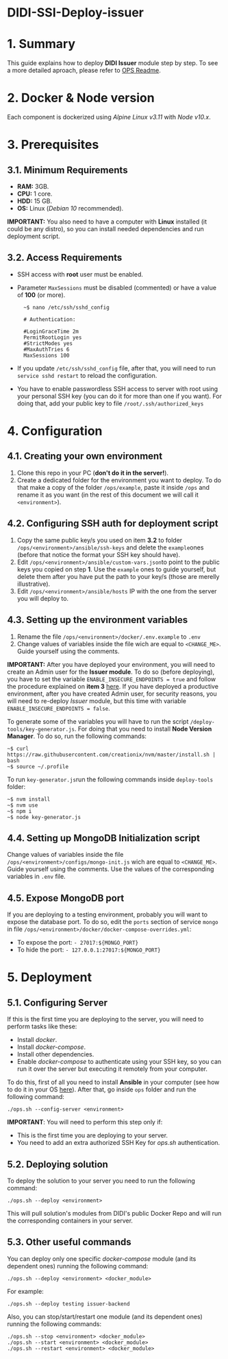 # DIDI-SSI-Deploy-issuer

# 1. Summary

This guide explains how to deploy **DIDI Issuer** module step by step. To see a more detailed aproach, please refer to [OPS Readme](./ops/README.md).

# 2. Docker & Node version

Each component is dockerized using *Alpine Linux v3.11* with *Node v10.x*. 

# 3. Prerequisites

## 3.1. Minimum Requirements

* **RAM:** 3GB.
* **CPU:** 1 core.
* **HDD:** 15 GB.
* **OS:** Linux (*Debian 10* recommended).

**IMPORTANT:** You also need to have a computer with **Linux** installed (it could be any distro), so you can install needed dependencies and run deployment script.

## 3.2. Access Requirements

* SSH access with **root** user must be enabled.
* Parameter `MaxSessions` must be disabled (commented) or have a value of **100** (or more).

		~$ nano /etc/ssh/sshd_config
		
		# Authentication:

		#LoginGraceTime 2m
		PermitRootLogin yes
		#StrictModes yes
		#MaxAuthTries 6
		MaxSessions 100

* If you update `/etc/ssh/sshd_config` file, after that, you will need to run `service sshd restart` to reload the configuration.
* You have to enable passwordless SSH access to server with root using your personal SSH key (you can do it for more than one if you want). For doing that, add your public key to file `/root/.ssh/authorized_keys`

# 4. Configuration

## 4.1. Creating your own environment
 
 1. Clone this repo in your PC (**don't do it in the server!**).
 2. Create a dedicated folder for the environment you want to deploy. To do that make a copy of the folder `/ops/example`, paste it inside `/ops` and rename it as you want (in the rest of this document we will call it `<environment>`).

## 4.2. Configuring SSH auth for deployment script 

 1. Copy the same public key/s you used on item **3.2** to folder `/ops/<environment>/ansible/ssh-keys` and delete the `example`ones (before that notice the format your SSH key should have).
 2. Edit `/ops/<environment>/ansible/custom-vars.json`to point to the public keys you copied on step **1**. Use the `example` ones to guide yourself,  but delete them after you have put the path to your key/s (those are merelly illustrative).
 3. Edit `/ops/<environment>/ansible/hosts` IP with the one from the server you will deploy to.

## 4.3. Setting up the environment variables

1. Rename the file `/ops/<environment>/docker/.env.example` to `.env`
2. Change values of variables inside the file wich are equal to `<CHANGE_ME>`. Guide yourself using the comments.

**IMPORTANT:** After you have deployed your environment, you will need to create an Admin user for the **Issuer module**. To do so (before deploying), you have to set the variable `ENABLE_INSECURE_ENDPOINTS = true` and follow the procedure explained on **item 3** [here](https://docs.didi.org.ar/docs/developers/deployment/post-deployment). If you have deployed a productive environment, after you have created Admin user, for security reasons, you will need to re-deploy *Issuer* module, but this time with variable `ENABLE_INSECURE_ENDPOINTS = false`.

To generate some of the variables you will have to run the script `/deploy-tools/key-generator.js`. For doing that you need to install **Node Version Manager**. To do so, run the following commands:

	~$ curl https://raw.githubusercontent.com/creationix/nvm/master/install.sh | bash
	~$ source ~/.profile

To run `key-generator.js`run the following commands inside `deploy-tools` folder:

	~$ nvm install
	~$ nvm use
	~$ npm i
	~$ node key-generator.js

## 4.4. Setting up MongoDB Initialization script

Change values of variables inside the file `/ops/<environment>/configs/mongo-init.js` wich are equal to `<CHANGE_ME>`. Guide yourself using the comments. Use the values of the corresponding variables in `.env` file.

## 4.5. Expose MongoDB port

If you are deploying to a testing environment, probably you will want to expose the database port. To do so, edit the `ports` section of service `mongo` in file `/ops/<environment>/docker/docker-compose-overrides.yml`:

* To expose the port: `- 27017:${MONGO_PORT}`
* To hide the port: `- 127.0.0.1:27017:${MONGO_PORT}`

# 5. Deployment

## 5.1. Configuring Server

If this is the first time you are deploying to the server, you will need to perform tasks like these:

* Install *docker*.
* Install *docker-compose*.
* Install other dependencies.
* Enable *docker-compose* to authenticate using your SSH key, so you can run it over the server but executing it remotely from your computer.

To do this, first of all you need to install **Ansible** in your computer (see how to do it in your OS [here](https://docs.ansible.com/ansible/latest/installation_guide/intro_installation.html)). After that, go inside `ops` folder and run the following command:

	./ops.sh --config-server <environment>

**IMPORTANT**: You will need to perform this step only if:

* This is the first time you are deploying to your server.
* You need to add an extra authorized SSH Key for *ops.sh* authentication.

## 5.2.  Deploying solution

To deploy the solution to your server you need to run the following command:

	./ops.sh --deploy <environment>

This will pull solution's modules from DIDI's public Docker Repo and will run the corresponding containers in your server.

## 5.3. Other useful commands

You can deploy only one specific *docker-compose* module (and its dependent ones) running the following command:

	./ops.sh --deploy <environment> <docker_module>

For example:

	./ops.sh --deploy testing issuer-backend

Also, you can stop/start/restart one module (and its dependent ones) running the following commands:

	./ops.sh --stop <environment> <docker_module>
	./ops.sh --start <environment> <docker_module>
	./ops.sh --restart <environment> <docker_module>


